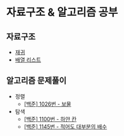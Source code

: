 # 자료구조 & 알고리즘 공부

## 자료구조

- [재귀](https://github.com/im-yeobi/algorithm/tree/master/data-structure/recursion)
- [배열 리스트](https://github.com/im-yeobi/algorithm/tree/master/data-structure/array-list)


## 알고리즘 문제풀이

- 정렬
   - [[백준] 1026번 - 보물](https://github.com/im-yeobi/algorithm/tree/master/algorithm/problem-solving/src/main/java/sorting/baekjoon/_1026)
- 탐색
   - [[백준] 1100번 - 하얀 칸](https://github.com/im-yeobi/algorithm/tree/master/algorithm/problem-solving/src/main/java/search/baekjoon/_1100)
   - [[백준] 1145번 - 적어도 대부분의 배수](https://github.com/im-yeobi/algorithm/tree/master/algorithm/problem-solving/src/main/java/search/baekjoon/_1145)